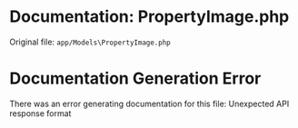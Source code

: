# Documentation: PropertyImage.php

Original file: `app/Models\PropertyImage.php`

# Documentation Generation Error

There was an error generating documentation for this file: Unexpected API response format